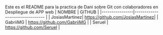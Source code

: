 Este es el README para la practica de Dani sobre Git con colaboradores en Despliegue de APP web
|   NOMBRE       |            GITHUB               |
|----------------|-------------------------------- |
| JosiasMartinez| https://github.com/JosiasMartinez|
| GabriiMG       | https://github.com/GabriiMG     |
| Seruel         | https://github.com/Seruel       |
